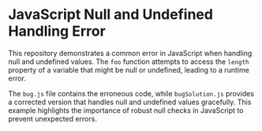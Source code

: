 # JavaScript Null and Undefined Handling Error

This repository demonstrates a common error in JavaScript when handling null and undefined values. The `foo` function attempts to access the `length` property of a variable that might be null or undefined, leading to a runtime error.

The `bug.js` file contains the erroneous code, while `bugSolution.js` provides a corrected version that handles null and undefined values gracefully. This example highlights the importance of robust null checks in JavaScript to prevent unexpected errors.